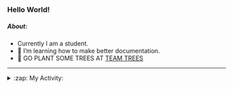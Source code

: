 ### Hello World!

##### About:
- Currently I am a student.
- 🌱 I’m learning how to make better documentation.
- 🌱 GO PLANT SOME TREES AT [TEAM TREES](https://teamtrees.org/)

---
<details>
  <summary>:zap: My Activity:</summary>
  
<!--START_SECTION:waka-->
![Code Time](http://img.shields.io/badge/Code%20Time-1%2C223%20hrs%203%20mins-blue)

**I'm a Night 🦉** 

```text
🌞 Morning                1978 commits        ███░░░░░░░░░░░░░░░░░░░░░░   10.24 % 
🌆 Daytime                6511 commits        ████████░░░░░░░░░░░░░░░░░   33.70 % 
🌃 Evening                5553 commits        ███████░░░░░░░░░░░░░░░░░░   28.75 % 
🌙 Night                  5276 commits        ███████░░░░░░░░░░░░░░░░░░   27.31 % 
```
📅 **I'm Most Productive on Wednesday** 

```text
Monday                   2685 commits        ███░░░░░░░░░░░░░░░░░░░░░░   13.90 % 
Tuesday                  2657 commits        ███░░░░░░░░░░░░░░░░░░░░░░   13.75 % 
Wednesday                4533 commits        ██████░░░░░░░░░░░░░░░░░░░   23.47 % 
Thursday                 2536 commits        ███░░░░░░░░░░░░░░░░░░░░░░   13.13 % 
Friday                   2051 commits        ███░░░░░░░░░░░░░░░░░░░░░░   10.62 % 
Saturday                 1661 commits        ██░░░░░░░░░░░░░░░░░░░░░░░   08.60 % 
Sunday                   3195 commits        ████░░░░░░░░░░░░░░░░░░░░░   16.54 % 
```


📊 **This Week I Spent My Time On** 

```text
🔥 Editors: 
IntelliJ                 4 hrs 24 mins       █████████████████████████   100.00 % 

🐱‍💻 Projects: 
rest-api-example         2 hrs 6 mins        ████████████░░░░░░░░░░░░░   47.79 % 
SpringBootClass1         58 mins             ██████░░░░░░░░░░░░░░░░░░░   22.14 % 
movie                    42 mins             ████░░░░░░░░░░░░░░░░░░░░░   16.21 % 
employee-app             26 mins             ███░░░░░░░░░░░░░░░░░░░░░░   10.12 % 
Unknown Project          9 mins              █░░░░░░░░░░░░░░░░░░░░░░░░   03.74 % 
```


 Last Updated on 09/10/2023 13:15:19 UTC
<!--END_SECTION:waka-->
</details>
